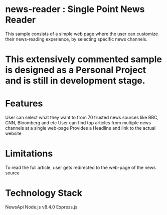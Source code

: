 # news-reader : Single Point News Reader

This sample consists of a simple web page where the user can customize their news-reading experience, by selecting specific news channels.

# This extensively commented sample is designed as a Personal  Project and is still in development stage.

# Features

User can select what they want to from 70 trusted news sources like BBC, CNN, Bloomberg and etc
User can find top articles from multiple news channels at a single web-page
Provides a Headline and link to the actual website

# Limitations

To read the full article, user gets redirected to the web-page of the news source

# Technology Stack

NewsApi
Node.js v8.4.0
Express.js


